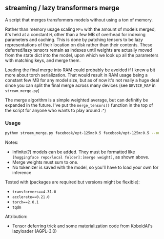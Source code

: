 ## streaming / lazy transformers merge
A script that merges transformers models without using a ton of memory.

Rather than memory usage scaling `M*n` with the amount of models merged, it's held at a constant `M`, other than a few MB of overhead for indexing parameters and caching. This is done by patching tensors to be lazy representations of their location on disk rather than their contents. These deferred/lazy tensors remain as indexes until weights are actually moved from the state dict into the model, upon which we look up all the parameters with matching keys, and merge them.

Loading the final merge into RAM could probably be avoided if I knew a bit more about torch serialization. That would result in RAM usage being a constant few MB for any model size, but as of now it's not really a huge deal since you can split the final merge across many devices (see `DEVICE_MAP` in `stream_merge.py`)

The merge algorithm is a simple weighted average, but can definitly be expanded in the future. I've put the `merge_tensors()` function in the top of the script for anyone who wants to play around :^)

### Usage
```sh
python stream_merge.py facebook/opt-125m:0.5 facebook/opt-125m:0.5 --out super_exciting_innovative_merge
```
Notes:
* Infinite(?) models can be added. They must be formatted like `[huggingface repo/local folder]:[merge weight]`, as shown above.
* Merge weights must sum to one.
* No tokenizer is saved with the model, so you'll have to load your own for inference

Tested with (packages are required but versions might be flexible):
- `transformers==4.31.0`
- `acclerate==0.21.0`
- `torch==2.0.1`
- `tqdm`

Attribution:
- Tensor deferring trick and some materialization code from [KoboldAI](https://github.com/KoboldAI/KoboldAI-Client)'s lazyloader (AGPL-3.0)
